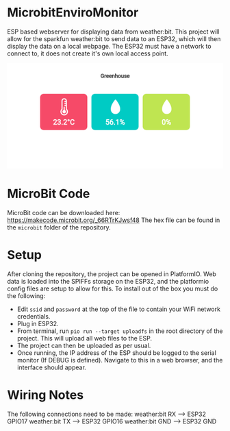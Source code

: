 # MicrobitEnviroMonitor
ESP based webserver for displaying data from weather:bit. This project will allow for the sparkfun weather:bit to send data to an ESP32, which will then display the data on a local webpage. The ESP32 must have a network to connect to, it does not create it's own local access point.
 
 ![web interface](/img/screenshot.png)
 
# MicroBit Code
MicroBit code can be downloaded here: https://makecode.microbit.org/_66RTrKJwsf48
The hex file can be found in the `microbit` folder of the repository.
 
 # Setup
 After cloning the repository, the project can be opened in PlatformIO. Web data is loaded into the SPIFFs storage on the ESP32, and the platformio config files are setup to allow for this. To install out of the box you must do the following:
 
 - Edit `ssid` and `password` at the top of the file to contain your WiFi network credentials.
 - Plug in ESP32.
 - From terminal, run `pio run --target uploadfs` in the root directory of the project. This will upload all web files to the ESP.
 - The project can then be uploaded as per usual.
 - Once running, the IP address of the ESP should be logged to the serial monitor (If DEBUG is defined). Navigate to this in a web browser, and the interface should appear.
 
 # Wiring Notes
 The following connections need to be made:
 weather:bit RX --> ESP32 GPIO17
 weather:bit TX --> ESP32 GPIO16
 weather:bit GND --> ESP32 GND
